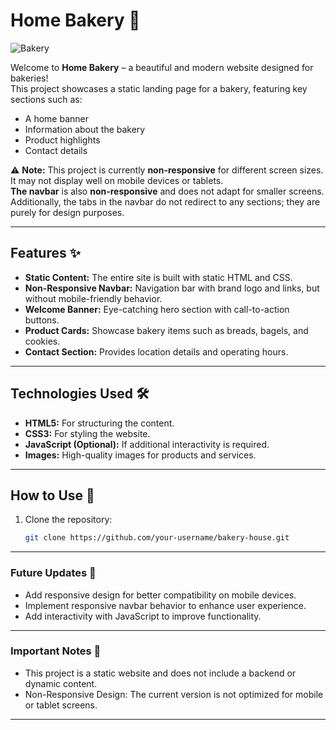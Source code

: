 # Home Bakery 🍞  

![Bakery](https://github.com/user-attachments/assets/5e7b093c-71c6-41c0-bc6b-73dc557bd176)

Welcome to **Home Bakery** – a beautiful and modern website designed for bakeries!  
This project showcases a static landing page for a bakery, featuring key sections such as:  
- A home banner  
- Information about the bakery  
- Product highlights  
- Contact details  

⚠ **Note:** This project is currently **non-responsive** for different screen sizes.  
It may not display well on mobile devices or tablets.  
**The navbar** is also **non-responsive** and does not adapt for smaller screens.  
Additionally, the tabs in the navbar do not redirect to any sections; they are purely for design purposes.   

---

## Features ✨
- **Static Content:** The entire site is built with static HTML and CSS.  
- **Non-Responsive Navbar:** Navigation bar with brand logo and links, but without mobile-friendly behavior.  
- **Welcome Banner:** Eye-catching hero section with call-to-action buttons.  
- **Product Cards:** Showcase bakery items such as breads, bagels, and cookies.  
- **Contact Section:** Provides location details and operating hours.  

---

## Technologies Used 🛠️  
- **HTML5:** For structuring the content.  
- **CSS3:** For styling the website.  
- **JavaScript (Optional):** If additional interactivity is required.  
- **Images:** High-quality images for products and services.  

---

## How to Use 🚀  
1. Clone the repository:
   
   ```bash
   git clone https://github.com/your-username/bakery-house.git  

---

### Future Updates 🔄
- Add responsive design for better compatibility on mobile devices.
- Implement responsive navbar behavior to enhance user experience.
- Add interactivity with JavaScript to improve functionality.

---

### Important Notes 📢
- This project is a static website and does not include a backend or dynamic content.
- Non-Responsive Design: The current version is not optimized for mobile or tablet screens.

---
